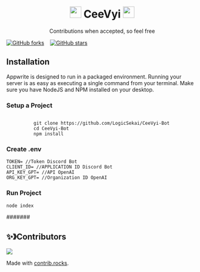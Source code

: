 <h1 align="center"><img src="https://upload-os-bbs.hoyolab.com/upload/2021/10/06/14057774/04ffc583f2c03ee84ab78e5483706f93_125129641351339660.gif" width="30px"> CeeVyi <img src="https://upload-bbs.mihoyo.com/upload/2022/04/24/9f2fd95523cca60843336d0aa14b225f_2127491934101263634.png" width="30px"></h1>
<p align="center">Contributions when accepted, so feel free</p>

[![GitHub forks](https://img.shields.io/github/forks/LogicSekai/CeeVyi-Bot?style=social)](https://github.com/LogicSekai/CeeVyi-Bot/network) &nbsp;&nbsp; [![GitHub stars](https://img.shields.io/github/stars/LogicSekai/CeeVyi-Bot?style=social)](https://github.com/LogicSekai/CeeVyi-Bot/stargazers)

## Installation

Appwrite is designed to run in a packaged environment. Running your server is as easy as executing a single command from your terminal.
Make sure you have NodeJS and NPM installed on your desktop.

### Setup a Project

```### Clone Repo and install packages ###

          git clone https://github.com/LogicSekai/CeeVyi-Bot
          cd CeeVyi-Bot
          npm install
```

### Create .env
```
TOKEN= //Token Discord Bot
CLIENT_ID= //APPLICATION ID Discord Bot
API_KEY_GPT= //API OpenAI
ORG_KEY_GPT= //Organization ID OpenAI
```

### Run Project
```node index```

#######

## ✨》Contributors

<a href="https://github.com/LogicSekai/Lunatic-Whatsapp-Bot/graphs/contributors">
  <img src="https://contrib.rocks/image?repo=LogicSekai/Lunatic-Whatsapp-Bot" />
</a>

Made with [contrib.rocks](https://contrib.rocks).
